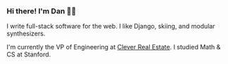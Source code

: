 ### Hi there! I'm Dan 👋🏽

I write full-stack software for the web. I like Django, skiing, and modular synthesizers.

I'm currently the VP of Engineering at [Clever Real Estate](https://listwithclever.com/). I studied Math & CS at Stanford.


<!--
**danisaza/danisaza** is a ✨ _special_ ✨ repository because its `README.md` (this file) appears on your GitHub profile.

Here are some ideas to get you started:

- 🔭 I’m currently working on ...
- 🌱 I’m currently learning ...
- 👯 I’m looking to collaborate on ...
- 🤔 I’m looking for help with ...
- 💬 Ask me about ...
- 📫 How to reach me: ...
- 😄 Pronouns: ...
- ⚡ Fun fact: ...
-->
